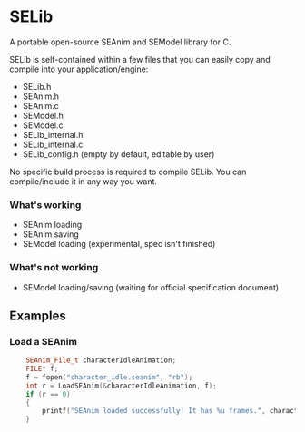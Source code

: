 # SELib

A portable open-source SEAnim and SEModel library for C.

SELib is self-contained within a few files that you can easily copy and compile into your application/engine:

 - SELib.h
 - SEAnim.h
 - SEAnim.c
 - SEModel.h
 - SEModel.c
 - SELib_internal.h
 - SELib_internal.c
 - SELib_config.h (empty by default, editable by user)

No specific build process is required to compile SELib. You can compile/include it in any way you want.

### What's working

 - SEAnim loading
 - SEAnim saving
 - SEModel loading (experimental, spec isn't finished)

### What's not working

 - SEModel loading/saving (waiting for official specification document)

## Examples

### Load a SEAnim

```cpp
    SEAnim_File_t characterIdleAnimation;
    FILE* f;
    f = fopen("character_idle.seanim", "rb");
    int r = LoadSEAnim(&characterIdleAnimation, f);
    if (r == 0)
    {
        printf("SEAnim loaded successfully! It has %u frames.", characterIdleAnimation.header.frameCount);
    }
```
